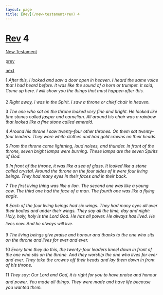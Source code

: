 ```yaml
---
layout: page
title: [Rev](/new-testament/rev) 4
---
```


# [Rev](/new-testament/rev) 4

[New Testament](/new-testament)


[prev](/new-testament/rev/rev-3.html)


[next](/new-testament/rev/rev-5.html)

1 _After this, I looked and saw a door open in heaven. I heard the same voice that I had heard before. It was like the sound of a horn or trumpet. It said, Come up here. I will show you the things that must happen after this._

2 _Right away, I was in the Spirit. I saw a throne or chief chair in heaven._

3 _The one who sat on the throne looked very fine and bright. He looked like fine stones called jasper and carnelian. All around his chair was a rainbow that looked like a fine stone called emerald._

4 _Around his throne I saw twenty-four other thrones. On them sat twenty-four leaders.  They wore white clothes and had gold crowns on their heads._

5 _From the throne came lightning, loud noises, and thunder. In front of the throne, seven bright lamps were burning. These lamps are the seven Spirits of God._

6 _In front of the throne, it was like a sea of glass. It looked like a stone called crystal.  Around the throne on the four sides of it were four living beings. They had many eyes in their faces and in their back._

7 _The first living thing was like a lion. The second one was like a young cow. The third one had the face of a man. The fourth one was like a flying eagle._

8 _Each of the four living beings had six wings. They had many eyes all over their bodies and under their wings. They say all the time, day and night: Holy, holy, holy is the Lord God. He has all power. He always has lived. He lives now. And he always will live._

9 _The living beings give praise and honour and thanks to the one who sits on the throne and lives for ever and ever._

10 _Every time they do this, the twenty-four leaders kneel down in front of the one who sits on the throne. And they worship the one who lives for ever and ever. They take the crowns off their heads and lay them down in front of his throne._

11 _They say: Our Lord and God, it is right for you to have praise and honour and power.  You made all things. They were made and have life because you wanted them._


